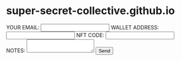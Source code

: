 # super-secret-collective.github.io
<form
  action="https://formspree.io/f/mjvlzevq"
  method="POST"
>
  <label>
    YOUR EMAIL:
    <input type="email" name="email">
  </label>
  <label>
    WALLET ADDRESS:
    <input type="wallet address" name="wallet address">
  </label>
  <label>
    NFT CODE:
    <input type="NFT Code" name="NFT Code">
  <label>
    NOTES:
    <textarea name="NOTES"></textarea>
  </label>
  <!-- your other form fields go here -->
  <button type="REDEEM NFT">Send</button>
</form>
